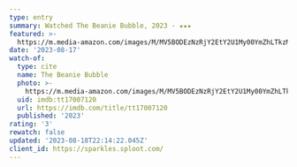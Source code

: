 ```yaml
---
type: entry
summary: Watched The Beanie Bubble, 2023 - ★★★
featured: >-
  https://m.media-amazon.com/images/M/MV5BODEzNzRjY2EtY2U1My00YmZhLTkzMTYtMjhiNjI1ODJlNDE1XkEyXkFqcGdeQXVyMTA3MDk2NDg2._V1_SX300.jpg
date: '2023-08-17'
watch-of:
  type: cite
  name: The Beanie Bubble
  photo: >-
    https://m.media-amazon.com/images/M/MV5BODEzNzRjY2EtY2U1My00YmZhLTkzMTYtMjhiNjI1ODJlNDE1XkEyXkFqcGdeQXVyMTA3MDk2NDg2._V1_SX300.jpg
  uid: imdb:tt17007120
  url: https://imdb.com/title/tt17007120
  published: '2023'
rating: '3'
rewatch: false
updated: '2023-08-18T22:14:22.045Z'
client_id: https://sparkles.sploot.com/
---
```

